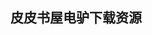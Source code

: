 ## 皮皮书屋电驴下载资源 

[Java SE 8 for the Really Impatient.pdf]: (ed2k://|file|Java%20SE%208%20for%20the%20Really%20Impatient.pdf|6031694|a7799eb48292b5e7ed0f72b3740a375f|h=mqgerva5ycf3ynkj6jpalf3mjjkbehfs|/)

[Guide to Assembly：A Concise Introduction.pdf]: (ed2k://|file|Guide%20to%20Assembly%EF%BC%9AA%20Concise%20Introduction.pdf|1789229|90f1d0502905aa239714e2c93042039e|h=aonntitk3dyfahbfn67f6mldfh7pn7vm|/)

[Writing Idiomatic Python.pdf]: (ed2k://|file|Writing%20Idiomatic%20Python.pdf|167386|b8b20449ab56512a23e2e237e10ac9cb|h=fl3azneqepltdg2eu46or7ec2zmpmmh6|/)

[深入理解计算机系统 英文 第二版.pdf]: (ed2k://|file|%E6%B7%B1%E5%85%A5%E7%90%86%E8%A7%A3%E8%AE%A1%E7%AE%97%E6%9C%BA%E7%B3%BB%E7%BB%9F%20%E8%8B%B1%E6%96%87%20%E7%AC%AC%E4%BA%8C%E7%89%88.pdf|7079105|fef8f0ec6e1318c697171d82425b93d1|h=iuomltjvcra2gkamyxf7iqenklak63cg|/)

[Handbook of Cloud Computing.pdf]: (ed2k://|file|Handbook%20of%20Cloud%20Computing.pdf|22883187|07dbc59460b1adae3cade41b2244ceb0|h=7daqoaue5oqxb4mtf63bwa5vxldabu7b|/)

[Apache Jakarta and Beyond_ A Java Programmer’s Introduction.chm]: (ed2k://|file|Apache%20Jakarta%20and%20Beyond_%20A%20Java%20Programmer%E2%80%99s%20Introduction.chm|11734760|ae437a39d46aa95e9df1cce9350ad495|h=nzyrgo73f3skhao5m4tokwlvr2jzpofm|/)

[Absolute Beginner’s Guide Project Management.pdf]: (ed2k://|file|Absolute%20Beginner%E2%80%99s%20Guide%20Project%20Management.pdf|10223760|3c4602ad8ec87e7221201eecd2a7dbac|h=vtmpeomehvxua3ceetpzyhc3oty5uhvk|/)

[Adobe Press Adobe Premiere Pro 2.0 Studio Technique.chm]: (ed2k://|file|Adobe%20Press%20Adobe%20Premiere%20Pro%202.0%20Studio%20Technique.chm|43611718|6c8821bce68e78fa1a5276e6b4b2506f|h=tl577a5smtbh5f2v3idh53uzkxck4fty|/)

[Beyond the Usability Lab.pdf]: (ed2k://|file|Beyond%20the%20Usability%20Lab.pdf|28049618|581e6570a0476b285a80927837f19fb9|h=ra4mqj5x3upmi57eiuztelht3dhpibp7|/)

[Pro Linux Embedded Systems.pdf]: (ed2k://|file|Pro%20Linux%20Embedded%20Systems.pdf|6761171|748bea8118527c6c53cee75ceb9d3227|h=2nndnhgkg4ksbgmwowauzbsg3npoeg7s|/)

[Beginning JavaScript, 4th Edition.pdf]: (ed2k://|file|Beginning%20JavaScript%2C%204th%20Edition.pdf|6341622|f8c095828a82c0be34745e0685180014|h=bxp5zu2ejkolf5ymjk37runzf2nnvnqs|/)

[22 Radio and Receiver Projects for the Evil Genius.pdf]: (ed2k://|file|22%20Radio%20and%20Receiver%20Projects%20for%20the%20Evil%20Genius.pdf|8275147|1d813ba6be5cc9bd6c3fd6ca465931cd|h=7pcjyijxt2gjwbp3tyz6mkosbx7hix3w|/)

[Information Visualization, Second Edition.pdf]: (ed2k://|file|Information%20Visualization%2C%20Second%20Edition.pdf|8771225|80b839fdab13ff4bd01e2bf4be8fc850|h=4mx7dugt6vmpvhi2mzopxdz4qgfma22b|/)

[Google Blogger For Dummies.pdf]: (ed2k://|file|Google%20Blogger%20For%20Dummies.pdf|10066046|479c9c94ebf9f1e14b0c71522fa8d878|h=rjbb6wszvxc5cuvbboqhgtmh4qnu5ba4|/)

[Beginning ASP.NET 2.0 Databases_ From Novice to Professional.pdf]: (ed2k://|file|Beginning%20ASP.NET%202.0%20Databases_%20From%20Novice%20to%20Professional.pdf|18888782|5808cdfd4bc5a7fadc2e545f825198dc|h=g2nrkayrdvvetu2ldhmvo5t4yeaeiyae|/)

[Oracle 11g For Dummies.pdf]: (ed2k://|file|Oracle%2011g%20For%20Dummies.pdf|5736964|51be2421d0a8899f66039dd87d73e712|h=x6pzsbw6zg6asjacnsmghli3af5floai|/)

[.NET 设计规范.pdf]: (ed2k://|file|.NET%20%E8%AE%BE%E8%AE%A1%E8%A7%84%E8%8C%83.pdf|23343709|a93beae9a565f6ed7b472c4b0f28b1c8|h=7rzkn5353fbft565lzekdwczgsibyajq|/)

[iOS 6 Programming Cookbook.pdf]: (ed2k://|file|iOS%206%20Programming%20Cookbook.pdf|38381197|34403fff5020c3c4ce818e448e17b288|h=otmzmyx5whl3b7o4vu6n7o5fdzofj72m|/)

[Windows NT_2000 Native API Reference.pdf]: (ed2k://|file|Windows%20NT_2000%20Native%20API%20Reference.pdf|1484200|aa99ee1e7679b7b4f93904dd21f9e04a|h=4523e35wskf7yhtyg3vuq5biexw37k3x|/)

[Introduction to Scientific Programming and Simulation Using R.pdf]: (ed2k://|file|Introduction%20to%20Scientific%20Programming%20and%20Simulation%20Using%20R.pdf|8234884|767bae5801c49d25d9e371f7f4fd9d75|h=oxnsbn6nre6fukiddvf5mjeol2ktfcj7|/)

[Administrator’s Guide to SQL Server 2005.chm]: (ed2k://|file|Administrator%E2%80%99s%20Guide%20to%20SQL%20Server%202005.chm|28651172|fcfe08de395b652b4660078030334fdb|h=tromkfmywyx7gh6dtyek3j6cdw7gxcr2|/)

[Computer Organization and Design, Fourth Edition_ The Hardware_Software Interface, part 4.pdf]: (ed2k://|file|Computer%20Organization%20and%20Design%2C%20Fourth%20Edition_%20The%20Hardware_Software%20Interface%2C%20part%204.pdf|49336855|8b0559b2e12b10835eba9dd67dde70be|h=njxafsoorhsm2j6qqy3hbo37tg7l7vmu|/)

[Advanced Ajax_ Architecture and Best Practices.pdf]: (ed2k://|file|Advanced%20Ajax_%20Architecture%20and%20Best%20Practices.pdf|5125561|fed047051edc348603c283c6d2255c6e|h=5ogakhxjcxe7mgvvxwvbj4s5tlhb6yzf|/)

[Video with Adobe Flash CS4 Professional Studio Techniques.pdf]: (ed2k://|file|Video%20with%20Adobe%20Flash%20CS4%20Professional%20Studio%20Techniques.pdf|22994289|31a321443165eae629c8f9315c0ca58f|h=tgqz254ifp2mw7zl7smx3awp7b7grhim|/)

[The Principles of Object-Oriented JavaScript.pdf]: (ed2k://|file|The%20Principles%20of%20Object-Oriented%20JavaScript.pdf|3603613|ee425547af05ec0100d1efdea95d7346|h=pbytzilwneg7hmgoh5kaxa4mqtbhtao2|/)

[Value-Range Analysis of C Programs.pdf]: (ed2k://|file|Value-Range%20Analysis%20of%20C%20Programs.pdf|3201524|4869d3c8574ead3b0a08b4025c708596|h=wgif2ywobumab4jhykscdonf5l27tet4|/)

[Invent Your Own Computer Games With Python.pdf]: (ed2k://|file|Invent%20Your%20Own%20Computer%20Games%20With%20Python.pdf|5120546|9a459d214323afecba0a535d9ecf7749|h=ljjdtf4wbdwmwxj76ydniqgg4a7f3ntj|/)

[Node Web Development.pdf]: (ed2k://|file|Node%20Web%20Development.pdf|3277583|101863a64d165e049d3c84fc8a6a860c|h=vcrljt6q2syvjrksjg4yif4x36fd7f7a|/)

[新概念51单片机C语言教程：入门、提高、开发、拓展.pdf]: (ed2k://|file|%E6%96%B0%E6%A6%82%E5%BF%B551%E5%8D%95%E7%89%87%E6%9C%BAC%E8%AF%AD%E8%A8%80%E6%95%99%E7%A8%8B%EF%BC%9A%E5%85%A5%E9%97%A8%E3%80%81%E6%8F%90%E9%AB%98%E3%80%81%E5%BC%80%E5%8F%91%E3%80%81%E6%8B%93%E5%B1%95.pdf|45950926|d0801bdc78bd97f790bf18c85129a98f|h=rquhinxux2d5emgjuf7t6ocj2hwbqzvp|/)

[MCTS Self-Paced Training Kit (Exam 70-562)_ Microsoft® .NET Framework 3.5 ASP.NET Application Development.pdf]: (ed2k://|file|MCTS%20Self-Paced%20Training%20Kit%20%28Exam%2070-562%29_%20Microsoft%C2%AE%20.NET%20Framework%203.5%20ASP.NET%20Application%20Development.pdf|12243988|0ce3f65764f4b398c2b154328045b156|h=5w7xt6eb6ansbb6ft42jjobun3fon37b|/)

[Bring Your Own Devices (BYOD) Survival Guide.pdf]: (ed2k://|file|Bring%20Your%20Own%20Devices%20%28BYOD%29%20Survival%20Guide.pdf|25687107|1cf4ec687cefd45703ea2cd27b14eae9|h=he4uw5q7nryyx6ydgmehxgvl5dgq7biq|/)

[深入理解Nginx.pdf]: (ed2k://|file|%E6%B7%B1%E5%85%A5%E7%90%86%E8%A7%A3Nginx.pdf|50380577|75ef53ee1d09f4bdd498d512d782d5d8|h=defosoua63baasf6py3f6yveolw6znig|/)

[Learning XNA 4.0.pdf]: (ed2k://|file|Learning%20XNA%204.0.pdf|6785187|cc2cac80450e67c097dbac5366983d89|h=m64dl3fbd5iq3co7fzklsiao6z35ympo|/)

[The Complete Guide to Windows Server 2008.pdf]: (ed2k://|file|The%20Complete%20Guide%20to%20Windows%20Server%202008.pdf|78119485|666e4d70db28649b34a57661d37ae692|h=rujoemvxwfklazfmpohxkkssrqvr5uhr|/)

[Google  Guice Agile Lightweight Dependency   Injection Framework.pdf]: (ed2k://|file|Google%20%20Guice%20Agile%20Lightweight%20Dependency%20%20%20Injection%20Framework.pdf|1913847|b5671b90fb0e49ae52aebeb7701df9e1|h=4ds462everlatzjk3hmw7ymwn4pbypnc|/)

[Programming with Higher-Order Logic.pdf]: (ed2k://|file|Programming%20with%20Higher-Order%20Logic.pdf|3418471|72b48848d65b2c65458b55be78e101a4|h=yzh7ce4ztv44kzk457jgxqff3ybs3b54|/)

[Unity 3.x Game Development Essentials.pdf]: (ed2k://|file|Unity%203.x%20Game%20Development%20Essentials.pdf|13468704|380277e74fb55e8afb08a66fff0828af|h=diye4oe3ks32slwgfhlatg36mydh63pb|/)

[Graphics Shaders, Theory and Practice, 2nd Edition.pdf]: (ed2k://|file|Graphics%20Shaders%2C%20Theory%20and%20Practice%2C%202nd%20Edition.pdf|15184891|e9969e147f81ae0c9d33f3b36f8e1f39|h=v3t2vrm2fqz7d5je7icyrqfkxydsgphl|/)

[Sams Teach Yourself HTML and CSS in 24 Hours (8th Edition).pdf]: (ed2k://|file|Sams%20Teach%20Yourself%20HTML%20and%20CSS%20in%2024%20Hours%20%288th%20Edition%29.pdf|8852845|5ad15c03b414a1965e7ed1080ed3ea52|h=xlr3tatws7zmbfevlx7ondanu4eqc4y3|/)

[Algorithmic Randomness and Complexity.pdf]: (ed2k://|file|Algorithmic%20Randomness%20and%20Complexity.pdf|5585049|c8d83345d9909616d091f03b86e3d94c|h=h5k6ibzcmw74sdjprsaermm7hszjkkck|/)

[JAVA 2核心技术(卷Ⅱ)：高级特性(原书第7版)  (part 2, 3 parts).pdf]: (ed2k://|file|JAVA%202%E6%A0%B8%E5%BF%83%E6%8A%80%E6%9C%AF%28%E5%8D%B7%E2%85%A1%29%EF%BC%9A%E9%AB%98%E7%BA%A7%E7%89%B9%E6%80%A7%28%E5%8E%9F%E4%B9%A6%E7%AC%AC7%E7%89%88%29%20%20%28part%202%2C%203%20parts%29.pdf|44079500|5ea643086fc03d9120d5000dd0aafcd1|h=xzucfnnfclknb3akljjhyzg4spqu4bef|/)

[LDAP Directories Explained.chm]: (ed2k://|file|LDAP%20Directories%20Explained.chm|2101449|7b8c5c8bf74a607ef3f1eefbebf4e3b5|h=bt67zi4icrmcme4f6yp6sdjefkbesw3k|/)

[精通Hibernate：Java对象持久化技术详解.pdf]: (ed2k://|file|%E7%B2%BE%E9%80%9AHibernate%EF%BC%9AJava%E5%AF%B9%E8%B1%A1%E6%8C%81%E4%B9%85%E5%8C%96%E6%8A%80%E6%9C%AF%E8%AF%A6%E8%A7%A3.pdf|16948839|858bb0fede57268d19b6716c7b126735|h=ikcmunvhysawj5onge5pcjx5r26n3igo|/)

[注册表入门与进阶.pdf]: (ed2k://|file|%E6%B3%A8%E5%86%8C%E8%A1%A8%E5%85%A5%E9%97%A8%E4%B8%8E%E8%BF%9B%E9%98%B6.pdf|3394270|f3f1badf53f98ea867af937098bafd13|h=beukobxuxdukeucvdw4jnrassozpv67o|/)

[How to Cheat at Securing SQL Server 2005.pdf]: (ed2k://|file|How%20to%20Cheat%20at%20Securing%20SQL%20Server%202005.pdf|9559660|7811cd5165dda9f09433204c5377927a|h=4smpavgq456v4e5gpmzvrouoqzhqcizh|/)

[Beginning Python_ From Novice to Professional, Second Edition.pdf]: (ed2k://|file|Beginning%20Python_%20From%20Novice%20to%20Professional%2C%20Second%20Edition.pdf|4491867|b75eb0fbfe5aa4b8d68e3d094b60ea93|h=sgt4xbz4yqozoscxqjdvutmgf5nsreay|/)

[Pro SQL Server 2008 Administration.pdf]: (ed2k://|file|Pro%20SQL%20Server%202008%20Administration.pdf|19670741|99d6c4bd5b6ad2333af20090317cdd3e|h=3e3jumx4tnjjmywi7lhw22hvmqyyrqs7|/)

[Eclipse Rich Ajax Platform_ Bringing Rich Client to the Web.rar]: (ed2k://|file|Eclipse%20Rich%20Ajax%20Platform_%20Bringing%20Rich%20Client%20to%20the%20Web.rar|2671226|470121b5e07e6fca3ea10b89430d1f1b|h=aqs5jubbps5xeih3b63xt527qleoqzvz|/)

[PureMVC最佳实践中文版.pdf]: (ed2k://|file|PureMVC%E6%9C%80%E4%BD%B3%E5%AE%9E%E8%B7%B5%E4%B8%AD%E6%96%87%E7%89%88.pdf|516680|b333cb43858af7db886697d725774fe5|h=twdeltrs5bjemnmfuukzwzo7ur4t6xkc|/)

[UPnP Design by Example.chm]: (ed2k://|file|UPnP%20Design%20by%20Example.chm|5075443|73062a4e00155e55938b2bf2b80f9b0c|h=lim3ibm4u3ijmpezrdt342jvjobojmww|/)

[Mastering Data Warehouse Aggregates_ Solutions for Star Schema Performance.pdf]: (ed2k://|file|Mastering%20Data%20Warehouse%20Aggregates_%20Solutions%20for%20Star%20Schema%20Performance.pdf|6376986|3dfc7e9b14bab7861f671f57ce4ddd4a|h=kdu6zicvrccvvoky75epxhdlipyvvg57|/)

[Java 2D Graphics.pdf]: (ed2k://|file|Java%202D%20Graphics.pdf|2687997|ef2ff4d9a61e13e18ccf36e8de5de98c|h=uqioq33orfppf65dqewf7ht2ai7snclc|/)

[Programming in Go.pdf]: (ed2k://|file|Programming%20in%20Go.pdf|7805264|e59105ae64fe84fe60cb43fc72d289fd|h=x4dddjlmoo44xfwnocqbsgxcvhkw7orw|/)

[Perl Testing程序高手秘笈.pdf]: (ed2k://|file|Perl%20Testing%E7%A8%8B%E5%BA%8F%E9%AB%98%E6%89%8B%E7%A7%98%E7%AC%88.pdf|44155213|29ee6c17c5034926f4f7830bc6650dee|h=qrhaeyz4tswnigm6hqrpdydf4ixhu6mj|/)

[Designing Solutions for Microsoft SharePoint 2010.pdf]: (ed2k://|file|Designing%20Solutions%20for%20Microsoft%20SharePoint%202010.pdf|7093815|f6ee340cb8503a2354b368061bf63982|h=qoedeb53ui22amvzydpobv2qsbkzidki|/)

[Professional DevExpress ASP.NET Controls.pdf]: (ed2k://|file|Professional%20DevExpress%20ASP.NET%20Controls.pdf|12364387|e4097c256836da097bfaa62f8dee458f|h=6mbimtmfm5r4cljc755s7izz26eludxq|/)

[Inside Microsoft SQL Server 2005 Query Tuning and Optimization.chm]: (ed2k://|file|Inside%20Microsoft%20SQL%20Server%202005%20Query%20Tuning%20and%20Optimization.chm|6560901|8d5242410d597c628145f44e784c6251|h=6ouytz5hfxa7eoccig5q7ppeadlbbw4g|/)

[Real World Java EE Night Hacks.pdf]: (ed2k://|file|Real%20World%20Java%20EE%20Night%20Hacks.pdf|2025589|a3ed1b28a77607d36c1a91f2e7f3873b|h=wfgsmcdjyeqzgmweb7iabe4mdko3x2ai|/)

[Programming in Objective-C 2.0 (2nd Edition).pdf]: (ed2k://|file|Programming%20in%20Objective-C%202.0%20%282nd%20Edition%29.pdf|6271257|3a42446a596b30ea8c1b219717733373|h=keahnfrbonp67qhw6kl7wg2gi6k3vqjo|/)

[编程珠玑(第二版).pdf]: (ed2k://|file|%E7%BC%96%E7%A8%8B%E7%8F%A0%E7%8E%91%28%E7%AC%AC%E4%BA%8C%E7%89%88%29.pdf|6798237|217477f7ce257e3a2d665ca4042fed4f|h=qjep7dvqkw3agyb7nhz4zbpcfptyw7v6|/)

[Practical Mono.pdf]: (ed2k://|file|Practical%20Mono.pdf|15115032|fe373c58430d2ad4b6e534d831aead32|h=iyinw3zpxj3peoxdsoov7izxb5jcbksx|/)

[架构师培训讲义.pdf]: (ed2k://|file|%E6%9E%B6%E6%9E%84%E5%B8%88%E5%9F%B9%E8%AE%AD%E8%AE%B2%E4%B9%89.pdf|3070308|4204718f3b58862f8f2b5ecfdbdbca7d|h=bgxpryqrwfrv2uctbssusb32usrembiy|/)

[三体.pdf]: (ed2k://|file|%E4%B8%89%E4%BD%93.pdf|1499693|605c8b8992f34d597345884483eb8951|h=b4j2hsenkqhbn6kj54jvivdtkovspxo5|/)

[Advanced 2D Game Development.pdf]: (ed2k://|file|Advanced%202D%20Game%20Development.pdf|5557702|1c4427f6b79191f7f576087e8c355357|h=3kcxnkfnhj6ijp7sqapbwges4rirloio|/)

[Test Driven Development_ By Example.pdf]: (ed2k://|file|Test%20Driven%20Development_%20By%20Example.pdf|909857|6e52110d93dd8c1bb7d2313e886e9881|h=2d74hleqiejg4za33p4zuvwgnafr5nxj|/)

[mysql必知必会.pdf]: (ed2k://|file|mysql%E5%BF%85%E7%9F%A5%E5%BF%85%E4%BC%9A.pdf|7850168|aa70919600bd146fa71d6496e4cd3897|h=okcn2f26c75rokwkbc2ltoawo6rtrr5b|/)

[CISA Certified Information Systems Auditor All-in-One Exam Guide.pdf]: (ed2k://|file|CISA%20Certified%20Information%20Systems%20Auditor%20All-in-One%20Exam%20Guide.pdf|6841402|0d86b31c3374df8e266b5e6ba91c9b4f|h=cc3wvmjkdpqlk3zzwyfrya7rh3m5rkct|/)

[浪潮之巅.pdf]: (ed2k://|file|%E6%B5%AA%E6%BD%AE%E4%B9%8B%E5%B7%85.pdf|2365302|5e44fae39dbe73667bcbf04577fa09bd|h=xkmwzykdrsggpjywtbwzmwr7nxoy7l5o|/)

[Teach Yourself WPF in 24 Hours.pdf]: (ed2k://|file|Teach%20Yourself%20WPF%20in%2024%20Hours.pdf|20724443|b4ea8ca6929e07267849c4b88f956833|h=arnwalyw75gh7r5xagrily2ptbcurkhg|/)

[MATLAB Primer, Eighth Edition.pdf]: (ed2k://|file|MATLAB%20Primer%2C%20Eighth%20Edition.pdf|893667|82961db04d498b390ab62158bc6274a7|h=d6vbyuuqft4l7ke27tbdegyydgv5udai|/)

[Cyber Warfare_ Techniques, Tactics and Tools for Security Practitioners.pdf]: (ed2k://|file|Cyber%20Warfare_%20Techniques%2C%20Tactics%20and%20Tools%20for%20Security%20Practitioners.pdf|3061634|2960a196038fcfce3c34e27ffca76a7b|h=ywkqfkb5mxd5wzevfqjvevkzmj5q2gj3|/)

[Data Mining_ Practical Machine Learning Tools and Techniques.pdf]: (ed2k://|file|Data%20Mining_%20Practical%20Machine%20Learning%20Tools%20and%20Techniques.pdf|7276980|0fcf136e084dd612acac3fda040a2d10|h=yti7gf5vxsn7fxru6d3doahfqxyn6ug2|/)

[Moving to the cloud_.pdf]: (ed2k://|file|Moving%20to%20the%20cloud_.pdf|14436740|44fd42a75eab77567984569b6373f6ef|h=qquxlo4icuhjt6ysyamhgvtxfrkmgulr|/)

[编程珠玑(Programming Pearls).pdf]: (ed2k://|file|%E7%BC%96%E7%A8%8B%E7%8F%A0%E7%8E%91%28Programming%20Pearls%29.pdf|6772419|f3e71691c897d094551c9217f31ee38e|h=xxcbtqtfudfge6rnol2vjxadnry4khwc|/)

[A First Look at SQL Server 2005 for Developers.pdf]: (ed2k://|file|A%20First%20Look%20at%20SQL%20Server%202005%20for%20Developers.pdf|4946325|1b5f30b73a8eba75e0cc1f149f1281d5|h=zjhz6dsikmo7qrlayge7mxdsnubc56tm|/)

[Data Clustering.pdf]: (ed2k://|file|Data%20Clustering.pdf|13308938|7543dfd6393955e4c281d73b5eaaa84e|h=wzxd4lnf643ltt77657vusqm6elz3yas|/)

[Concepts of Programming Languages, 10th Edition.pdf]: (ed2k://|file|Concepts%20of%20Programming%20Languages%2C%2010th%20Edition.pdf|4041375|a98a1381397e5daf2d5cff4e288af418|h=bqhggyzuxwty2dvzjpxra6czr5f5qtp5|/)

[黑客与画家.pdf]: (ed2k://|file|%E9%BB%91%E5%AE%A2%E4%B8%8E%E7%94%BB%E5%AE%B6.pdf|30303342|09d4d893541449b72bd22b068af05796|h=kf7iodp6kb4kildvescxrkjcon6k7khz|/)

[Oreilly.Learning.Python.4th.Edition.pdf]: (ed2k://|file|Oreilly.Learning.Python.4th.Edition.pdf|22806830|2f4e9b1d33c3c37f6c81e164b3a0ca27|h=d5mqwq3rtktmdso5n7rebwn27i4evrua|/)

[C程序设计语言（第2版·新版）.pdf]: (ed2k://|file|C%E7%A8%8B%E5%BA%8F%E8%AE%BE%E8%AE%A1%E8%AF%AD%E8%A8%80%EF%BC%88%E7%AC%AC2%E7%89%88%C2%B7%E6%96%B0%E7%89%88%EF%BC%89.pdf|4493943|fcfbb41c6a86ab136d23e84a653b71eb|h=5q63ax46v2dh3mzhl2rgfnvjhwrdu52d|/)


